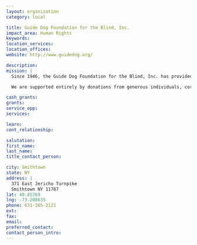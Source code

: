 ```yaml
---
layout: organization
category: local

title: Guide Dog Foundation for the Blind, Inc.
impact_area: Human Rights
keywords: 
location_services: 
location_offices: 
website: http://www.guidedog.org/

description: 
mission: |
  Since 1946, the Guide Dog Foundation for the Blind, Inc. has provided guide dogs free of charge to blind people who seek enhanced mobility and independence.

  We are supported entirely by donations from generous individuals, corporations and foundations. We receive no government funding.

cash_grants: 
grants: 
service_opp: 
services: 

learn: 
cont_relationship: 

salutation: 
first_name: 
last_name: 
title_contact_person: 

city: Smithtown
state: NY
address: |
  371 East Jericho Turnpike  
  Smithtown NY 11787
lat: 40.85769
lng: -73.208635
phone: 631-265-2121
ext: 
fax: 
email: 
preferred_contact: 
contact_person_intro: 
---
```

